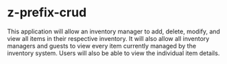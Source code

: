 # z-prefix-crud
This application will allow an inventory manager to add, delete, modify, and view all items in their respective inventory. It will also allow all inventory managers and guests to view every item currently managed by the inventory system. Users will also be able to view the individual item details.